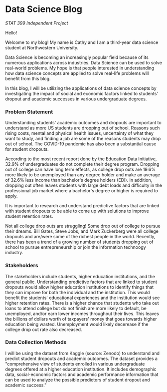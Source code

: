 <!--
  <<< Author notes: Header of the course >>>
  Include a 1280×640 image, course title in sentence case, and a concise description in emphasis.
  In your repository settings: enable template repository, add your 1280×640 social image, auto delete head branches.
  Add your open source license, GitHub uses Creative Commons Attribution 4.0 International.
-->

# Data Science Blog

_STAT 399 Independent Project_

Hello!

Welcome to my blog! My name is Cathy and I am a third-year data science student at Northwestern University.



Data Science is becoming an increasingly popular field because of its numerous applications across industries. Data Science can be used to solve real-world problems. My hope is that people interested in understanding how data science concepts are applied to solve real-life problems will benefit from this blog.

In this blog, I will be utilizing the applications of data science concepts by investigating the impact of social and economic factors linked to students' dropout and academic successes in various undergraduate degrees. 

### Problem Statement
Understanding students' academic outcomes and dropouts are important to understand as more US students are dropping out of school. Reasons such rising costs, mental and physical health issues, uncertainty of what they want to study, and finding a job are some of the reasons students may drop out of school. The COVID-19 pandemic has also been a substantial cause for student dropouts. 

According to the most recent report done by the Education Data Initiative, 32.9% of undergraduates do not complete their degree program. Dropping out of college can have long term effects, as college drop outs are 19.6% more likely to be unemployed than any degree holder and make an average of 32.6% less income than bachelor's degree holders (EDI). In addition, dropping out often leaves students with large debt loads and difficulty in the professional job market where a bachelor's degree or higher is required to apply. 

It is important to research and understand predictive factors that are linked with student dropouts to be able to come up with solutions to improve student retention rates. 

Not all college drop outs are struggling! Some drop out of college to pursue their dreams. Bill Gates, Steve Jobs, and Mark Zuckerberg were all college dropouts and are/were some of the richest people in the world. Recently, there has been a trend of a growing number of students dropping out of school to pursue entrepreneurship or join the information technoogy industry. 


### Stakeholders

The stakeholders include students, higher education institutions, and the general public. Understanding predictive factors that are linked to student dropouts would allow higher education institutions to identify things that they can improve for both the individual and the institution. This would benefit the students' educational experiences and the institution would see higher retention rates. There is a higher chance that students who take out loans to attend college but do not finish are more likely to default, be unemployed, and/or earn lower incomes throughout their lives. This leaves the billions of dollars worth of taxpayers' money that goes towards higher education being wasted. Unemployment would likely decerease if the college drop out rate also decreased. 


### Data Collection Methods
I will be using the dataset from Kaggle (source: Zenodo) to understand and predict student dropouts and academic outcomes. The dataset provides a "comprehensive view of students enrolled in various undergraduate degrees offered at a higher education institution. It includes demographic data, social-economic factors and academic performance information that can be used to analyze the possible predictors of student dropout and academic success."



<!--
  <<< Author notes: Start of the course >>>
  Include start button, a note about Actions minutes,
  and tell the learner why they should take the course.
  Each step should be wrapped in <details>/<summary>, with an `id` set.
  The start <details> should have `open` as well.
  Do not use quotes on the <details> tag attributes.
-->

<!--step0

With GitHub Pages, you can host project blogs, documentation, resumes, portfolios, or any other static content you'd like. Your GitHub repository can easily become its own website. In this course, we'll show you how to set up your own site or blog using GitHub Pages.

- **Who is this for**: Beginners, students, project maintainers, small businesses.
- **What you'll learn**: How to build a GitHub Pages site.
- **What you'll build**: We'll build a simple GitHub Pages site with a blog. We'll use [Jekyll](https://jekyllrb.com), a static site generator.
- **Prerequisites**: If you need to learn about branches, commits, and pull requests, take [Introduction to GitHub](https://github.com/skills/introduction-to-github) first.
- **How long**: This course is five steps long and takes less than one hour to complete.

## How to start this course

1. Above these instructions, right-click **Use this template** and open the link in a new tab.
   ![Use this template](https://user-images.githubusercontent.com/1221423/169618716-fb17528d-f332-4fc5-a11a-eaa23562665e.png)
2. In the new tab, follow the prompts to create a new repository.
   - For owner, choose your personal account or an organization to host the repository.
   - We recommend creating a public repository—private repositories will [use Actions minutes](https://docs.github.com/en/billing/managing-billing-for-github-actions/about-billing-for-github-actions).
   ![Create a new repository](https://user-images.githubusercontent.com/1221423/169618722-406dc508-add4-4074-83f0-c7a7ad87f6f3.png)
3. After your new repository is created, wait about 20 seconds, then refresh the page. Follow the step-by-step instructions in the new repository's README.

endstep0-->

<!--
  <<< Author notes: Step 1 >>>
  Choose 3-5 steps for your course.
  The first step is always the hardest, so pick something easy!
  Link to docs.github.com for further explanations.
  Encourage users to open new tabs for steps!
-->

